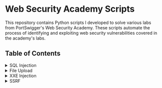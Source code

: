 # Web Security Academy Scripts
This repository contains Python scripts I developed to solve various labs from PortSwigger's Web Security Academy. These scripts automate the process of identifying and exploiting web security vulnerabilities covered in the academy's labs. 

## Table of Contents
<details>
  <summary>SQL Injection</summary>

  - [SQL injection vulnerability allowing login bypass](./SQL%20Injection%20Labs%2FSQL%20injection%20vulnerability%20allowing%20login%20bypass)
  - [SQL injection attack, querying the database type and version on Oracle](./SQL%20Injection%20Labs/SQL%20injection%20attack,%20querying%20the%20database%20type%20and%20version%20on%20Oracle)
  - [SQL injection attack, querying the database type and version on MySQL and Microsoft](./SQL%20Injection%20Labs%2FSQL%20injection%20attack%2C%20querying%20the%20database%20type%20and%20version%20on%20MySQL%20and%20Microsoft)
  - [SQL injection attack, listing the database contents on non-Oracle databases](./SQL%20Injection%20Labs/SQL%20injection%20attack,%20listing%20the%20database%20contents%20on%20non-Oracle%20databases)
  - [SQL injection attack, listing the database contents on Oracle](./SQL%20Injection%20Labs/SQL%20injection%20attack,%20listing%20the%20database%20contents%20on%20Oracle)
  - [Blind SQL injection with conditional responses](./SQL%20Injection%20Labs/Blind%20SQL%20Injection%20with%20Conditional%20Responses)
  - [Blind SQL injection with conditional errors](./SQL%20Injection%20Labs/Blind%20SQL%20injection%20with%20conditional%20errors)
  - [Visible error-based SQL injection](./SQL%20Injection%20Labs%2FVisible%20error-based%20SQL%20injection)
  - [Blind SQL injection with time delays](./SQL%20Injection%20Labs/Blind%20SQL%20injection%20with%20time%20delays)
  - [Blind SQL injection with time delays and information retrieval](./SQL%20Injection%20Labs/Blind%20SQLi%20with%20time%20delays%20and%20informational%20retrieval)
</details>

<details>
  <summary>File Upload</summary>

  - [Remote code execution via web shell upload](./File-Upload/Remote%20code%20execution%20via%20web%20shell%20upload)
  - [Web shell upload via Content-Type restriction bypass](./File-Upload%2FWeb%20shell%20upload%20via%20Content-Type%20restriction%20bypass)
  - [Web shell upload via path traversal](./File-Upload/Web%20shell%20upload%20via%20path%20traversal)
  - [Web shell upload via extension blacklist bypass](./File-Upload%2FWeb%20shell%20upload%20via%20extension%20blacklist%20bypass)
  - [Web shell upload via obfuscated file extension](./File-Upload/Web%20shell%20upload%20via%20obfuscated%20file%20extension)
</details>

<details>
  <summary>XXE Injection</summary>

  - [Exploiting XXE using external entities to retrieve files](./XXE%20Injection%2FExploiting%20XXE%20using%20external%20entities%20to%20retrieve%20files)
  - [Exploiting XXE to perform SSRF attacks](./XXE%20Injection%2FExploiting%20XXE%20to%20perform%20SSRF%20attacks)
  - [Exploiting XInclude to retrieve files](./XXE%20Injection/Exploiting%20XInclude%20to%20retrieve%20files)
  - [Exploiting XXE via image file upload](./XXE%20Injection/Exploiting%20XXE%20via%20image%20file%20upload)

</details>


<details>
  <summary>SSRF</summary>

  - [Basic SSRF against the local server](./SSRF/Basic%20SSRF%20against%20the%20local%20server)
  - [Basic SSRF against another back-end system](./SSRF/Basic%20SSRF%20against%20another%20back-end%20system)
  - [SSRF with blacklist-based input filter](./SSRF/SSRF%20with%20blacklist-based%20input%20filter)
  - [SSRF with filter bypass via open redirection vulnerability](./SSRF/SSRF%20with%20filter%20bypass%20via%20open%20redirection)
  - [SSRF with whitelist-based input filter](./SSRF/SSRF%20with%20whitelist-based%20input%20filter)

</details>

